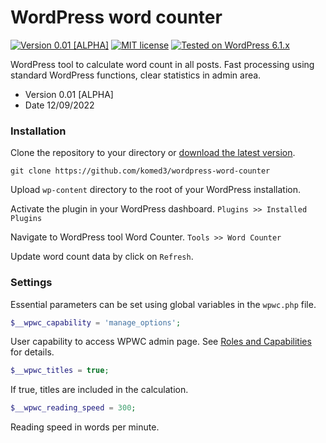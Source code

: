 # WordPress word counter

[![Version 0.01 [ALPHA]](https://img.shields.io/badge/version-0.01%20%5BALPHA%5D-orange)](https://github.com/komed3/wordpress-word-counter/releases)
[![MIT license](https://img.shields.io/badge/license-MIT-green)](https://github.com/komed3/wordpress-word-counter/blob/master/LICENSE)
[![Tested on WordPress 6.1.x](https://img.shields.io/badge/wordpress-v6.1.x%20tested-brightgreen)](https://wordpress.org)

WordPress tool to calculate word count in all posts. Fast processing using standard WordPress functions, clear statistics in admin area.

- Version 0.01 [ALPHA]
- Date 12/09/2022

### Installation

Clone the repository to your directory or [download the latest version](https://github.com/komed3/wordpress-word-counter/releases).

```shell
git clone https://github.com/komed3/wordpress-word-counter
```

Upload ``wp-content`` directory to the root of your WordPress installation.

Activate the plugin in your WordPress dashboard. ``Plugins >> Installed Plugins``

Navigate to WordPress tool Word Counter. ``Tools >> Word Counter``

Update word count data by click on ``Refresh``.

### Settings

Essential parameters can be set using global variables in the ``wpwc.php`` file.

```php
$__wpwc_capability = 'manage_options';
```

User capability to access WPWC admin page. See [Roles and Capabilities](https://wordpress.org/support/article/roles-and-capabilities/) for details.

```php
$__wpwc_titles = true;
```

If true, titles are included in the calculation.

```php
$__wpwc_reading_speed = 300;
```

Reading speed in words per minute.
